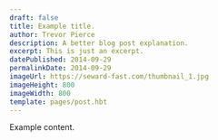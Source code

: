 ```yaml
---
draft: false
title: Example title.
author: Trevor Pierce 
description: A better blog post explanation.
excerpt: This is just an excerpt.
datePublished: 2014-09-29
permalinkDate: 2014-09-29
imageUrl: https://seward-fast.com/thumbnail_1.jpg
imageHeight: 800
imageWidth: 800
template: pages/post.hbt
---
```


Example content.
